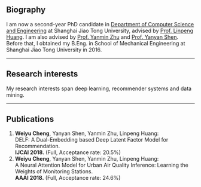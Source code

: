 
## Biography
I am now a second-year PhD candidate in [Department of Computer Science and Engineering](http://www.cs.sjtu.edu.cn/en/) at Shanghai Jiao Tong University, advised by [Prof. Linpeng Huang](http://www.cs.sjtu.edu.cn/en/PeopleDetail.aspx?id=166). I am also advised by [Prof. Yanmin Zhu](http://www.cs.sjtu.edu.cn/~yzhu/) and [Prof. Yanyan Shen](http://www.cs.sjtu.edu.cn/~shen-yy/). Before that, I obtained my B.Eng. in School of Mechanical Engineering at Shanghai Jiao Tong University in 2016.     

-----
## Research interests
My research interests span deep learning, recommender systems and data mining.   

-----
## Publications 
1. **Weiyu Cheng**, Yanyan Shen, Yanmin Zhu, Linpeng Huang:   
DELF: A Dual-Embedding based Deep Latent Factor Model for Recommendation.   
**IJCAI 2018.** (Full, Acceptance rate: 20.5%)
2. **Weiyu Cheng**, Yanyan Shen, Yanmin Zhu, Linpeng Huang:  
A Neural Attention Model for Urban Air Quality Inference: Learning the Weights of Monitoring Stations.  
**AAAI 2018.** (Full, Acceptance rate: 24.6%)  

